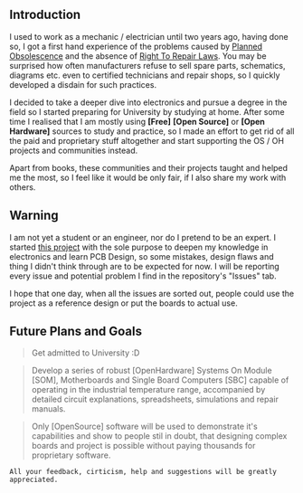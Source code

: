 ## Introduction 

I used to work as a mechanic / electrician until two years ago, having done so, I got a first hand experience of the problems caused by [Planned Obsolescence](https://en.wikipedia.org/wiki/Planned_obsolescence) and the absence of [Right To Repair Laws](https://www.ifixit.com/Right-to-Repair/Intro). You may be surprised how often manufacturers refuse to sell spare parts, schematics, diagrams etc. even to certified technicians and repair shops, so I quickly developed a disdain for such practices.

I decided to take a deeper dive into electronics and pursue a degree in the field so I started preparing for University by studying at home. After some time I realised that I am mostly using **[Free]** **[Open Source]** or **[Open Hardware]** sources to study and practice, so I made an effort to get rid of all the paid and proprietary stuff altogether and start supporting the OS / OH projects and communities instead.

Apart from books, these communities and their projects taught and helped me the most, so I feel like it would be only fair, if I also share my work with others.

## Warning 

I am not yet a student or an engineer, nor do I pretend to be an expert. I started [this project](https://github.com/RavnaPCB/01.OSOH_SOM_MB) with the sole purpose to deepen my knowledge in electronics and learn PCB Design, so some mistakes, design flaws and thing I didn't think through are to be expected for now. I will be reporting every issue and potential problem I find in the repository's "Issues" tab.

I hope that one day, when all the issues are sorted out, people could use the project as a reference design or put the boards to actual use.

## Future Plans and Goals

> Get admitted to University :D

> Develop a series of robust [OpenHardware] Systems On Module [SOM], Motherboards and Single Board Computers [SBC] capable of operating in the industrial temperature range, accompanied by detailed circuit explanations, spreadsheets, simulations and repair manuals.

> Only [OpenSource] software will be used to demonstrate it's capabilities and show to people stil in doubt, that designing complex boards and project is possible without paying thousands for proprietary software.

    All your feedback, cirticism, help and suggestions will be greatly appreciated.
